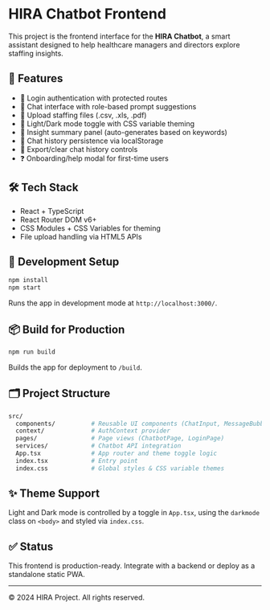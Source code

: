 # HIRA Chatbot Frontend

This project is the frontend interface for the **HIRA Chatbot**, a smart assistant designed to help healthcare managers and directors explore staffing insights.

## 🌟 Features

- 🔐 Login authentication with protected routes
- 💬 Chat interface with role-based prompt suggestions
- 📁 Upload staffing files (.csv, .xls, .pdf)
- 🌙 Light/Dark mode toggle with CSS variable theming
- 🧠 Insight summary panel (auto-generates based on keywords)
- 💾 Chat history persistence via localStorage
- 🔄 Export/clear chat history controls
- ❓ Onboarding/help modal for first-time users

## 🛠️ Tech Stack

- React + TypeScript
- React Router DOM v6+
- CSS Modules + CSS Variables for theming
- File upload handling via HTML5 APIs

## 🧪 Development Setup

```bash
npm install
npm start
```

Runs the app in development mode at `http://localhost:3000/`.

## 📦 Build for Production

```bash
npm run build
```

Builds the app for deployment to `/build`.

## 🗂 Project Structure

```bash
src/
  components/          # Reusable UI components (ChatInput, MessageBubble, etc.)
  context/             # AuthContext provider
  pages/               # Page views (ChatbotPage, LoginPage)
  services/            # Chatbot API integration
  App.tsx              # App router and theme toggle logic
  index.tsx            # Entry point
  index.css            # Global styles & CSS variable themes
```

## ✨ Theme Support

Light and Dark mode is controlled by a toggle in `App.tsx`, using the `darkmode` class on `<body>` and styled via `index.css`.

## ✅ Status

This frontend is production-ready. Integrate with a backend or deploy as a standalone static PWA.

---

© 2024 HIRA Project. All rights reserved.
